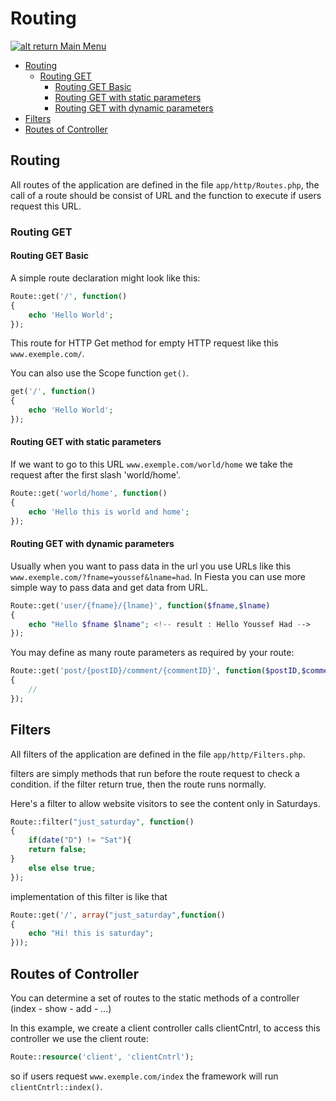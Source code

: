 # Routing

[![alt return](https://gitlab.com/lighty/Art/raw/master/Resources/signs.png) Main Menu](https://gitlab.com/lighty/Docs/tree/3.2/#index)

- [Routing](#routing)
	- [Routing GET](#routing-get)
		- [Routing GET Basic](#routing-get-basic)
		- [Routing GET with static parameters](#routing-get-with-static-parameters)
		- [Routing GET with dynamic parameters](#routing-g-with-dynamic-parameters)
- [Filters](#filters)
- [Routes of Controller](#routes-of-controller)

## Routing

All routes of the application are defined in the file `app/http/Routes.php`, the call of a route should be consist of URL and the function to execute if users request this URL.

### Routing GET

#### Routing GET Basic

A simple route declaration might look like this:

```php
Route::get('/', function()
{
	echo 'Hello World';
});
```
This route for HTTP Get method for empty HTTP request like this `www.exemple.com/`.

You can also use the Scope function  `get()`.

```php
get('/', function()
{
	echo 'Hello World';
});
```

#### Routing GET with static parameters

If we want to go to this URL `www.exemple.com/world/home` we take the request after the first slash 'world/home'.

```php
Route::get('world/home', function()
{
	echo 'Hello this is world and home';
});
```

#### Routing GET with dynamic parameters

Usually when you want to pass data in the url you use URLs like this `www.exemple.com/?fname=youssef&lname=had`.
In Fiesta you can use more simple way to pass data and get data from URL.

```php
Route::get('user/{fname}/{lname}', function($fname,$lname)
{
	echo "Hello $fname $lname"; <!-- result : Hello Youssef Had -->
});
```

You may define as many route parameters as required by your route:

```php
Route::get('post/{postID}/comment/{commentID}', function($postID,$commentID)
{
	//
});
```
## Filters

All filters of the application are defined in the file `app/http/Filters.php`.

filters are simply methods that run before the route request to check a condition. if the filter return true, then the route runs normally.

Here's a filter to allow website visitors to see the content only in Saturdays.

```php
Route::filter("just_saturday", function()
{
	if(date("D") != "Sat"){
	return false;
}
	else else true;
});
```
implementation of this filter is like that

```php
Route::get('/', array("just_saturday",function()
{
	echo "Hi! this is saturday";
}));
```

## Routes of Controller

You can determine a set of routes to the static methods of a controller (index - show - add - ...)

In this example, we create a client controller calls clientCntrl, to access this controller we use the client route:

```php
Route::resource('client', 'clientCntrl');
```

so if users request `www.exemple.com/index` the framework will run `clientCntrl::index()`.


